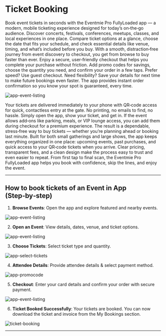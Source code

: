 # Ticket Booking

Book event tickets in seconds with the Eventmie Pro FullyLoaded app — a modern, mobile ticketing experience designed for today’s on‑the‑go audience. Discover concerts, festivals, conferences, meetups, classes, and local experiences in one place. Compare ticket options at a glance, choose the date that fits your schedule, and check essential details like venue, timing, and what’s included before you buy. With a smooth, distraction‑free journey from event discovery to checkout, you get from browse to buy faster than ever. Enjoy a secure, user‑friendly checkout that helps you complete your purchase without friction. Add promo codes for savings, choose the quantity you need, and confirm your order in a few taps. Prefer speed? Use guest checkout. Need flexibility? Save your details for next time to make future bookings even faster. The app provides instant order confirmation so you know your spot is guaranteed, every time.

![app-event-listing](/images/v3/lightning-Fast-Ticket-Booking-Image-1.webp "app-event-listing")

Your tickets are delivered immediately to your phone with QR‑code access for quick, contactless entry at the gate. No printing, no emails to find, no hassle. Simply open the app, show your ticket, and get in. If the event allows add‑ons like parking, meals, or VIP lounge access, you can add them during checkout for a premium experience. The result is a dependable, stress‑free way to buy tickets — whether you’re planning ahead or booking last minute.
Built for both small gatherings and large shows, the app keeps everything organized in one place: upcoming events, past purchases, and quick access to your QR‑code tickets when you arrive. Clear pricing, transparent fees, and a clean design make the process easy to trust and even easier to repeat. From first tap to final scan, the Eventmie Pro FullyLoaded app helps you book with confidence, skip the lines, and enjoy the event.

---

## How to book tickets of an Event in App (Step‑by‑step)
1. **Browse Events**: Open the app and explore featured and nearby events.

![app-event-listing](/images/v3/Browse-events-image-1.webp "app-event-listing")

2. **Open an Event**: View details, dates, venue, and ticket options.

![app-event-listing](/images/v3/Open-an-event-image-2.webp "app-event-listing")

3. **Choose Tickets**: Select ticket type and quantity.

![app-select-tickets](/images/v3/Choose-tickets-image-3.webp "app-select-tickets")

4. **Attendee Details**: Provide attendee details & select payment method.

![app-promocode](/images/v3/Attendee-Details-Image-4.webp "app-promocode")

5. **Checkout**: Enter your card details and confirm your order with secure payment.

![app-event-listing](/images/v3/Checkout-image-5.webp "app-event-listing")

6. **Ticket Booked Successfully**: Your tickets are booked. You can now download the ticket and invoice from the My Bookings section.

![ticket-booking](/images/v3/Ticket-booked-successfully-image-6.webp "ticket-booking")

---